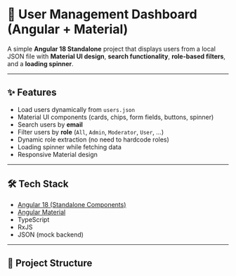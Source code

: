 # 📌 User Management Dashboard (Angular + Material)

A simple **Angular 18 Standalone** project that displays users from a local JSON file with **Material UI design**, **search functionality**, **role-based filters**, and a **loading spinner**.

---

## ✨ Features

- Load users dynamically from `users.json`
- Material UI components (cards, chips, form fields, buttons, spinner)
- Search users by **email**
- Filter users by **role** (`All`, `Admin`, `Moderator`, `User`, …)
- Dynamic role extraction (no need to hardcode roles)
- Loading spinner while fetching data
- Responsive Material design

---

## 🛠️ Tech Stack

- [Angular 18 (Standalone Components)](https://angular.dev/)
- [Angular Material](https://material.angular.io/)
- TypeScript
- RxJS
- JSON (mock backend)

---

## 📂 Project Structure

